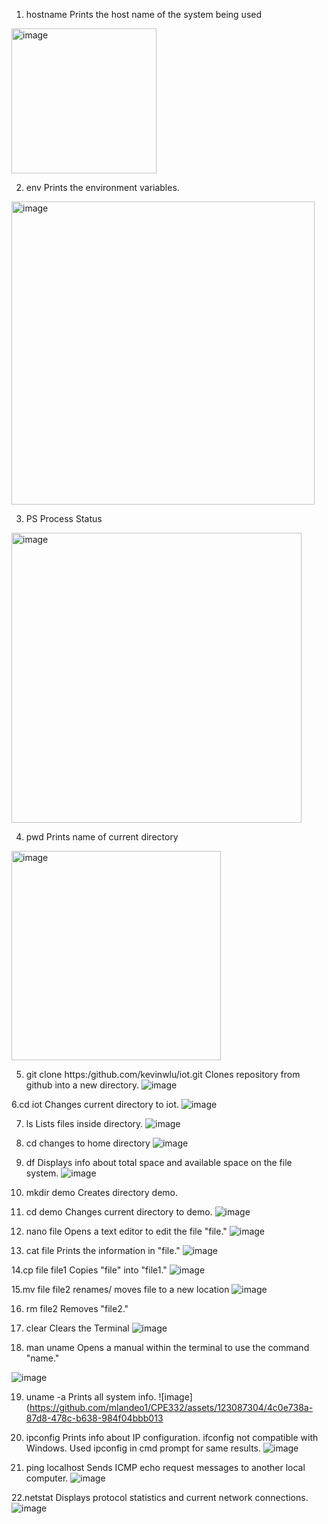 1. hostname
Prints the host name of the system being used
<img width="232" alt="image" src="https://github.com/mlandeo1/CPE332/assets/123087304/c2c86cb8-e905-484b-80e0-bbbed203be7f">

2. env
Prints the environment variables.
<img width="485" alt="image" src="https://github.com/mlandeo1/CPE332/assets/123087304/c40eea27-cd1c-4fab-8a19-684b3fd1a362">

3. PS
Process Status
<img width="464" alt="image" src="https://github.com/mlandeo1/CPE332/assets/123087304/bc643760-55f0-4acf-b898-7b534769cb68">

4. pwd
Prints name of current directory
<img width="335" alt="image" src="https://github.com/mlandeo1/CPE332/assets/123087304/82b5c19d-16f7-44b0-a84a-2618859e2fdd">

5. git clone https:/github.com/kevinwlu/iot.git
Clones repository from github into a new directory.
![image](https://github.com/mlandeo1/CPE332/assets/123087304/e90c7d2f-f4c2-467e-93b7-e5afe4005024)

6.cd iot
Changes current directory to iot.
![image](https://github.com/mlandeo1/CPE332/assets/123087304/9c261dfe-c3a1-46da-9050-cd37568b7f34)

7. ls
Lists files inside directory.
![image](https://github.com/mlandeo1/CPE332/assets/123087304/9d5ad9ac-46e2-44bc-b3f8-cd75c87aac0a)

8. cd
   changes to home directory
   ![image](https://github.com/mlandeo1/CPE332/assets/123087304/a0c18f4a-3fbb-4f8d-a54b-0fb75b9cf744)
9. df
   Displays info about total space and available space on the file system.
   ![image](https://github.com/mlandeo1/CPE332/assets/123087304/9f2c223e-018e-4b29-a1af-265e8b796c91)
10. mkdir demo
   Creates directory demo.

11. cd demo
Changes current directory to demo.
![image](https://github.com/mlandeo1/CPE332/assets/123087304/6fae32c6-7aa0-4f3b-a88e-4e6e3cdd04eb)

12. nano file
Opens a text editor to edit the file "file."
![image](https://github.com/mlandeo1/CPE332/assets/123087304/289d89c3-c5f7-452a-ac67-2d874ef5096e)

13. cat file
Prints the information in "file."
![image](https://github.com/mlandeo1/CPE332/assets/123087304/3ea4ee47-1146-4ad1-8c37-3df3f00f7dbe)

14.cp file file1
Copies "file" into "file1."
![image](https://github.com/mlandeo1/CPE332/assets/123087304/5d297ab3-5709-4f93-ac72-104bdc4ab020)

15.mv file file2
renames/ moves file to a new location
![image](https://github.com/mlandeo1/CPE332/assets/123087304/85b2e17b-03df-4c5b-84c6-9fc155bd8180)

16. rm file2
Removes "file2."

17. clear
Clears the Terminal
![image](https://github.com/mlandeo1/CPE332/assets/123087304/91901cfe-d2de-4384-aa9b-a7869e628f33)

18. man uname
Opens a manual within the terminal to use the command "name."

![image](https://github.com/mlandeo1/CPE332/assets/123087304/395ec21b-9362-40ab-a486-541bbc013142)

19. uname -a
Prints all system info.
![image](https://github.com/mlandeo1/CPE332/assets/123087304/4c0e738a-87d8-478c-b638-984f04bbb013

20. ipconfig
Prints info about IP configuration. ifconfig not compatible with Windows. Used ipconfig in cmd prompt for same results.
![image](https://github.com/mlandeo1/CPE332/assets/123087304/9e92624a-f210-4d60-8f1a-76fc53e4fa2d)

21. ping localhost
Sends ICMP echo request messages to another local computer.
![image](https://github.com/mlandeo1/CPE332/assets/123087304/b6d0d4c7-ae77-44f4-aea6-dcc932bc57f6)

22.netstat
Displays protocol statistics and current network connections.
![image](https://github.com/mlandeo1/CPE332/assets/123087304/d2e5620e-2c64-40f8-b349-79eb33eae11a)



